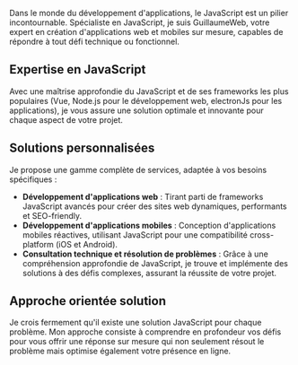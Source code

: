 Dans le monde du développement d'applications, le JavaScript est un pilier incontournable. Spécialiste en JavaScript, je suis GuillaumeWeb, votre expert en création d'applications web et mobiles sur mesure, capables de répondre à tout défi technique ou fonctionnel.

## Expertise en JavaScript

Avec une maîtrise approfondie du JavaScript et de ses frameworks les plus populaires (Vue, Node.js pour le développement web, electronJs pour les applications), je vous assure une solution optimale et innovante pour chaque aspect de votre projet.

## Solutions personnalisées

Je propose une gamme complète de services, adaptée à vos besoins spécifiques :

- **Développement d'applications web** : Tirant parti de frameworks JavaScript avancés pour créer des sites web dynamiques, performants et SEO-friendly.
- **Développement d'applications mobiles** : Conception d'applications mobiles réactives, utilisant JavaScript pour une compatibilité cross-platform (iOS et Android).
- **Consultation technique et résolution de problèmes** : Grâce à une compréhension approfondie de JavaScript, je trouve et implémente des solutions à des défis complexes, assurant la réussite de votre projet.

## Approche orientée solution

Je crois fermement qu'il existe une solution JavaScript pour chaque problème. Mon approche consiste à comprendre en profondeur vos défis pour vous offrir une réponse sur mesure qui non seulement résout le problème mais optimise également votre présence en ligne.
